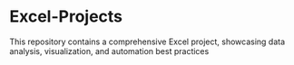 # Excel-Projects
This repository contains a comprehensive Excel project, showcasing data analysis, visualization, and automation best practices
